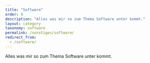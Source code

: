 ```yaml
---
title: "Software"
order: 9
description: "Alles was mir so zum Thema Software unter kommt."
layout: category
taxonomy: software
permalink: /sonstiges/software/
redirect_from:
  - /software/
--- 
```

Alles was mir so zum Thema Software unter kommt.
